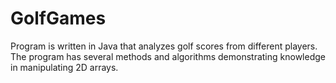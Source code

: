 # GolfGames
Program is written in Java that analyzes golf scores from different players. The program has several methods and algorithms demonstrating knowledge in manipulating 2D arrays.

